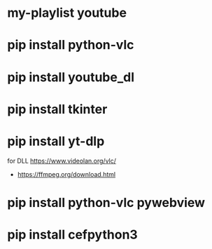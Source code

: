 # my-playlist youtube

# pip install python-vlc
# pip install youtube_dl
# pip install tkinter
# pip install yt-dlp
for DLL https://www.videolan.org/vlc/
- https://ffmpeg.org/download.html
# pip install python-vlc pywebview
# pip install cefpython3


